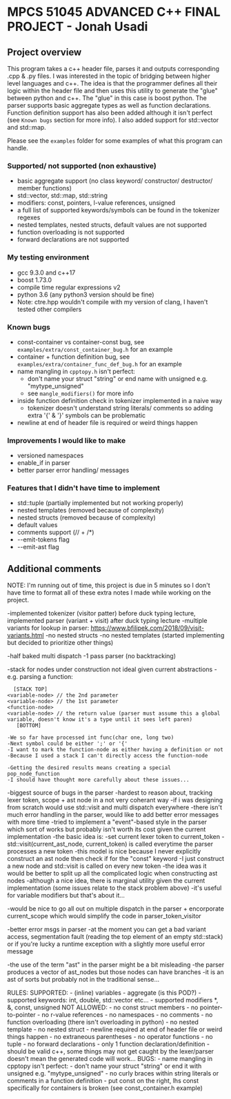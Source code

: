 # MPCS 51045 ADVANCED C++ FINAL PROJECT - Jonah Usadi

## Project overview

This program takes a c++ header file, parses it and outputs corresponding .cpp & .py files.
I was interested in the topic of bridging between higher level languages and c++. The idea is
that the programmer defines all their logic within the header file and then uses this utility
to generate the "glue" between python and c++. The "glue" in this case is boost python. The parser
supports basic aggregate types as well as function declarations. Function definition support has
also been added although it isn't perfect (see `Known bugs` section for more info). I also added
support for std::vector and std::map.

Please see the `examples` folder for some examples of what this program can handle.

### Supported/ not supported (non exhaustive)
- basic aggregate support (no class keyword/ constructor/ destructor/ member functions)
- std::vector, std::map, std::string
- modifiers: const, pointers, l-value references, unsigned
- a full list of supported keywords/symbols can be found in the tokenizer regexes
- nested templates, nested structs, default values are not supported
- function overloading is not supported
- forward declarations are not supported

### My testing environment
- gcc 9.3.0 and c++17
- boost 1.73.0
- compile time regular expressions v2 
- python 3.6 (any python3 version should be fine)
- Note: ctre.hpp wouldn't compile with my version of clang, I haven't tested other compilers

### Known bugs
- const-container vs container-const bug, see `examples/extra/const_container_bug.h` for an example
- container + function definition bug, see `examples/extra/container_func_def_bug.h` for an example
- name mangling in `cpptopy.h` isn't perfect:    
    - don't name your struct "string" or end name with unsigned e.g. "mytype_unsigned"
    - see `mangle_modifiers()` for more info
- inside function definition check in tokenizer implemented in a naive way
    - tokenizer doesn't understand string literals/ comments so adding extra '{' & '}' symbols can be problematic
- newline at end of header file is required or weird things happen

### Improvements I would like to make
- versioned namespaces
- enable_if in parser
- better parser error handling/ messages

### Features that I didn't have time to implement
- std::tuple (partially implemented but not working properly)
- nested templates (removed because of complexity)
- nested structs (removed because of complexity)
- default values
- comments support (// + /*)
- --emit-tokens flag
- --emit-ast flag

## Additional comments

NOTE: I'm running out of time, this project is due in 5 minutes so I don't have time to format all of these extra notes I made while working on the project.

-implemented tokenizer (visitor patter) before duck typing lecture, implemented parser (variant + visit) after duck typing lecture
-multiple variants for lookup in parser: https://www.bfilipek.com/2018/09/visit-variants.html
-no nested structs
-no nested templates (started implementing but decided to prioritize other things)

-half baked multi dispatch
-1 pass parser (no backtracking)

-stack for nodes under construction not ideal given current abstractions
-e.g. parsing a function:

      [STACK TOP]
    <variable-node> // the 2nd parameter              
    <variable-node> // the 1st parameter
    <function-node> 
    <variable-node> // the return value (parser must assume this a global variable, doesn't know it's a type until it sees left paren)
       [BOTTOM]

    -We so far have processed int func(char one, long two)
    -Next symbol could be either ';' or '{'
    -I want to mark the function-node as either having a definition or not
    -Because I used a stack I can't directly access the function-node

    -Getting the desired results means creating a special pop_node_function
    -I should have thought more carefully about these issues...

-biggest source of bugs in the parser
-hardest to reason about, tracking lexer token, scope + ast node in a not very coherant way
-if i was designing from scratch would use std::visit and multi dispatch everywhere
-there isn't much error handling in the parser, would like to add better error messages with more time
-tried to implement a "event"-based style in the parser which sort of works but probably isn't worth its cost given the current implementation
-the basic idea is:
    -set current lexer token to current_token
    -std::visit(current_ast_node, current_token) is called everytime the parser processes a new token
    -this model is nice because I never explicitly construct an ast node then check if for the "const" keyword
    -I just construct a new node and std::visit is called on every new token
    -the idea was it would be better to split up all the complicated logic when constructing ast nodes
    -although a nice idea, there is marginal utility given the current implementation (some issues relate to the stack problem above)
    -it's useful for variable modifiers but that's about it...

-would be nice to go all out on multiple dispatch in the parser + encorporate current_scope which would simplify the code in parser_token_visitor

-better error msgs in parser
-at the moment you can get a bad variant access, segmentation fault (reading the top element of an empty std::stack) or if you're lucky a runtime exception with a slightly more useful error message

-the use of the term "ast" in the parser might be a bit misleading
-the parser produces a vector of ast_nodes but those nodes can have branches
-it is an ast of sorts but probably not in the traditional sense...

RULES:
    SUPPORTED:
        - (inline) variables
        - aggregate (is this POD?)
        - supported keywords: int, double, std::vector etc...
        - supported modifiers *, &, const, unsigned
    NOT ALLOWED:
        - no const struct members
        - no pointer-to-pointer
        - no r-value references
        - no namespaces
        - no comments
        - no function overloading (there isn't overloading in python)
        - no nested template
        - no nested struct
        - newline required at end of header file or weird things happen
        - no extraneous parentheses
        - no operator functions
        - no tuple
        - no forward declarations
        - only 1 function declaration/definition
        - should be valid c++, some things may not get caught by the lexer/parser doesn't mean the generated code will work...
    BUGS:
        - name mangling in cpptopy isn't perfect:
        - don't name your struct "string" or end it with unsigned e.g. "mytype_unsigned"
        - no curly braces within string literals or comments in a function definition
        - put const on the right, lhs const specifically for containers is broken (see const_container.h example)
